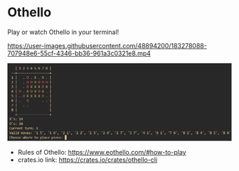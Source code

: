 # Othello
Play or watch Othello in your terminal!

https://user-images.githubusercontent.com/48894200/183278088-707948e6-55cf-4346-bb36-961a3c0321e8.mp4

![Showcase Image](https://github.com/LelsersLasers/Othello/raw/main/Showcase/Showcase.PNG)

- Rules of Othello: https://www.eothello.com/#how-to-play
- crates.io link: https://crates.io/crates/othello-cli


